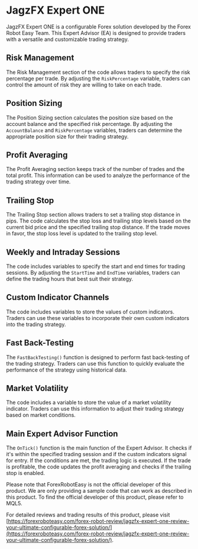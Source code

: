 # JagzFX Expert ONE

JagzFX Expert ONE is a configurable Forex solution developed by the Forex Robot Easy Team. This Expert Advisor (EA) is designed to provide traders with a versatile and customizable trading strategy.

## Risk Management

The Risk Management section of the code allows traders to specify the risk percentage per trade. By adjusting the `RiskPercentage` variable, traders can control the amount of risk they are willing to take on each trade.

## Position Sizing

The Position Sizing section calculates the position size based on the account balance and the specified risk percentage. By adjusting the `AccountBalance` and `RiskPercentage` variables, traders can determine the appropriate position size for their trading strategy.

## Profit Averaging

The Profit Averaging section keeps track of the number of trades and the total profit. This information can be used to analyze the performance of the trading strategy over time.

## Trailing Stop

The Trailing Stop section allows traders to set a trailing stop distance in pips. The code calculates the stop loss and trailing stop levels based on the current bid price and the specified trailing stop distance. If the trade moves in favor, the stop loss level is updated to the trailing stop level.

## Weekly and Intraday Sessions

The code includes variables to specify the start and end times for trading sessions. By adjusting the `StartTime` and `EndTime` variables, traders can define the trading hours that best suit their strategy.

## Custom Indicator Channels

The code includes variables to store the values of custom indicators. Traders can use these variables to incorporate their own custom indicators into the trading strategy.

## Fast Back-Testing

The `FastBackTesting()` function is designed to perform fast back-testing of the trading strategy. Traders can use this function to quickly evaluate the performance of the strategy using historical data.

## Market Volatility

The code includes a variable to store the value of a market volatility indicator. Traders can use this information to adjust their trading strategy based on market conditions.

## Main Expert Advisor Function

The `OnTick()` function is the main function of the Expert Advisor. It checks if it's within the specified trading session and if the custom indicators signal for entry. If the conditions are met, the trading logic is executed. If the trade is profitable, the code updates the profit averaging and checks if the trailing stop is enabled.

Please note that ForexRobotEasy is not the official developer of this product. We are only providing a sample code that can work as described in this product. To find the official developer of this product, please refer to MQL5.

For detailed reviews and trading results of this product, please visit [https://forexroboteasy.com/forex-robot-review/jagzfx-expert-one-review-your-ultimate-configurable-forex-solution/](https://forexroboteasy.com/forex-robot-review/jagzfx-expert-one-review-your-ultimate-configurable-forex-solution/).

